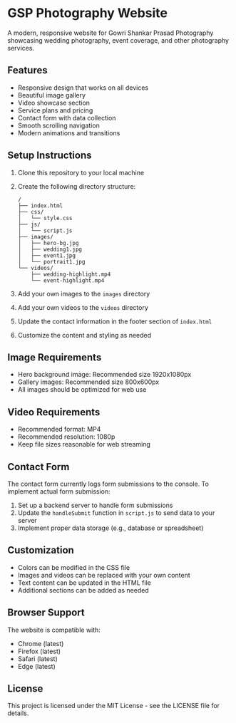 # GSP Photography Website

A modern, responsive website for Gowri Shankar Prasad Photography showcasing wedding photography, event coverage, and other photography services.

## Features

- Responsive design that works on all devices
- Beautiful image gallery
- Video showcase section
- Service plans and pricing
- Contact form with data collection
- Smooth scrolling navigation
- Modern animations and transitions

## Setup Instructions

1. Clone this repository to your local machine
2. Create the following directory structure:
   ```
   /
   ├── index.html
   ├── css/
   │   └── style.css
   ├── js/
   │   └── script.js
   ├── images/
   │   ├── hero-bg.jpg
   │   ├── wedding1.jpg
   │   ├── event1.jpg
   │   └── portrait1.jpg
   └── videos/
       ├── wedding-highlight.mp4
       └── event-highlight.mp4
   ```

3. Add your own images to the `images` directory
4. Add your own videos to the `videos` directory
5. Update the contact information in the footer section of `index.html`
6. Customize the content and styling as needed

## Image Requirements

- Hero background image: Recommended size 1920x1080px
- Gallery images: Recommended size 800x600px
- All images should be optimized for web use

## Video Requirements

- Recommended format: MP4
- Recommended resolution: 1080p
- Keep file sizes reasonable for web streaming

## Contact Form

The contact form currently logs form submissions to the console. To implement actual form submission:

1. Set up a backend server to handle form submissions
2. Update the `handleSubmit` function in `script.js` to send data to your server
3. Implement proper data storage (e.g., database or spreadsheet)

## Customization

- Colors can be modified in the CSS file
- Images and videos can be replaced with your own content
- Text content can be updated in the HTML file
- Additional sections can be added as needed

## Browser Support

The website is compatible with:
- Chrome (latest)
- Firefox (latest)
- Safari (latest)
- Edge (latest)

## License

This project is licensed under the MIT License - see the LICENSE file for details. 